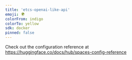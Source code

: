 ```yaml
---
title: 'etcs-openai-like-api'
emoji: 🌍
colorFrom: indigo
colorTo: yellow
sdk: docker
pinned: false
---
```


Check out the configuration reference at https://huggingface.co/docs/hub/spaces-config-reference